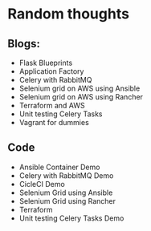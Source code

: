 # Random thoughts


## Blogs:

- Flask Blueprints
- Application Factory
- Celery with RabbitMQ
- Selenium grid on AWS using Ansible
- Selenium grid on AWS using Rancher
- Terraform and AWS
- Unit testing Celery Tasks
- Vagrant for dummies

## Code

- Ansible Container Demo
- Celery with RabbitMQ Demo
- CicleCI Demo
- Selenium Grid using Ansible
- Selenium Grid using Rancher
- Terraform
- Unit testing Celery Tasks Demo
